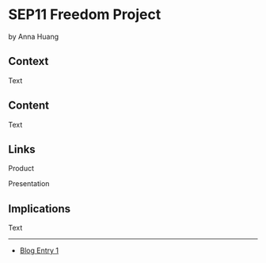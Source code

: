 # SEP11 Freedom Project
by Anna Huang

## Context
Text

## Content
Text

## Links

Product

Presentation

## Implications
Text

---

* [Blog Entry 1](entries/entry01.md)
